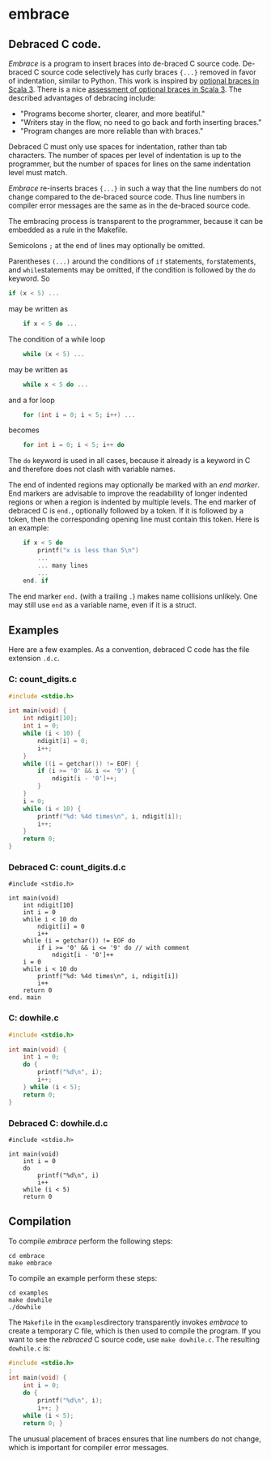 # embrace

## Debraced C code.

*Embrace* is a program to insert braces into de-braced C source code. De-braced
C source code selectively has curly braces `{...}` removed in favor of
indentation, similar to Python. This work is inspired by [optional braces in
Scala
3](https://docs.scala-lang.org/scala3/reference/other-new-features/indentation.html).
There is a nice [assessment of optional braces in Scala
3](https://youtu.be/Z0w_pITUTyU?t=2196). The described advantages of debracing include:

- "Programs become shorter, clearer, and more beatiful."
- "Writers stay in the flow, no need to go back and forth inserting braces."
- "Program changes are more reliable than with braces."

Debraced C must only use spaces for indentation, rather than tab characters. The
number of spaces per level of indentation is up to the programmer, but the
number of spaces for lines on the same indentation level must match.

*Embrace* re-inserts braces `{...}` in such a way that the line numbers do not
change compared to the de-braced source code. Thus line numbers in compiler
error messages are the same as in the de-braced source code.

The embracing process is transparent to the programmer, because it can be
embedded as a rule in the Makefile.

Semicolons `;` at the end of lines may optionally be omitted.

Parentheses `(...)` around the conditions of `if` statements, `for`statements,
and `while`statements  may be omitted, if the condition is followed by the `do`
keyword. So

```c
if (x < 5) ...
```

may be written as 

```c
    if x < 5 do ...
```

The condition of a while loop

```c
    while (x < 5) ...
```

may be written as

```c
    while x < 5 do ...
```

and a for loop

```c
    for (int i = 0; i < 5; i++) ...
```

becomes

```c
    for int i = 0; i < 5; i++ do
```

The `do` keyword is used in all cases, because it already is a keyword in C and
therefore does not clash with variable names.

The end of indented regions may optionally be marked with an *end marker*. End
markers are advisable to improve the readability of longer indented regions or
when a region is indented by multiple levels. The end marker of debraced C is
`end.`, optionally followed by a token. If it is followed by a token, then the
corresponding opening line must contain this token. Here is an example:

```c
    if x < 5 do
        printf("x is less than 5\n")
        ...
        ... many lines
        ...
    end. if
```

The end marker `end.` (with a trailing `.`) makes name collisions unlikely. One
may still use `end` as a variable name, even if it is a struct.



## Examples

Here are a few examples. As a convention, debraced C code has the file extension
`.d.c`.

### C: count_digits.c

```c
#include <stdio.h>

int main(void) {
    int ndigit[10];
    int i = 0;
    while (i < 10) {
        ndigit[i] = 0;
        i++; 
    }
    while ((i = getchar()) != EOF) {
        if (i >= '0' && i <= '9') {
            ndigit[i - '0']++; 
        }
    }
    i = 0;
    while (i < 10) {
        printf("%d: %4d times\n", i, ndigit[i]);
        i++; 
    }
    return 0; 
}
```

### Debraced C: count_digits.d.c

```
#include <stdio.h>

int main(void)
    int ndigit[10]
    int i = 0
    while i < 10 do
        ndigit[i] = 0
        i++
    while (i = getchar()) != EOF do
        if i >= '0' && i <= '9' do // with comment
            ndigit[i - '0']++
    i = 0
    while i < 10 do
        printf("%d: %4d times\n", i, ndigit[i])
        i++
    return 0
end. main
```

### C: dowhile.c

```c
#include <stdio.h>

int main(void) {
    int i = 0;
    do {
        printf("%d\n", i);
        i++;
    } while (i < 5);
    return 0;
}
```

### Debraced C: dowhile.d.c

```
#include <stdio.h>

int main(void)
    int i = 0
    do
        printf("%d\n", i)
        i++
    while (i < 5)
    return 0
```



## Compilation

To compile *embrace* perform the following steps:

```
cd embrace
make embrace
```

To compile an example perform these steps:

```
cd examples
make dowhile
./dowhile
```

The `Makefile` in the `examples`directory transparently invokes *embrace* to create a temporary C file, which is then used to compile the program. If you want to see the *rebraced* C source code, use `make dowhile.c`. The resulting `dowhile.c` is:

```c
#include <stdio.h>
;
int main(void) {
    int i = 0;
    do {
        printf("%d\n", i);
        i++; }
    while (i < 5);
    return 0; }
```

The unusual placement of braces ensures that line numbers do not change, which
is important for compiler error messages.
